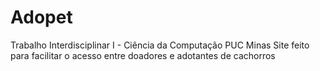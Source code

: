 # Adopet
Trabalho Interdisciplinar I - Ciência da Computação PUC Minas
Site feito para facilitar o acesso entre doadores e adotantes de cachorros

